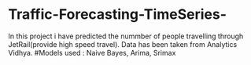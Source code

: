 # Traffic-Forecasting-TimeSeries-
In this project i have predicted the nummber of people travelling through JetRail(provide high speed travel).
Data has been taken from Analytics Vidhya.
#Models used : Naive Bayes, Arima, Srimax
